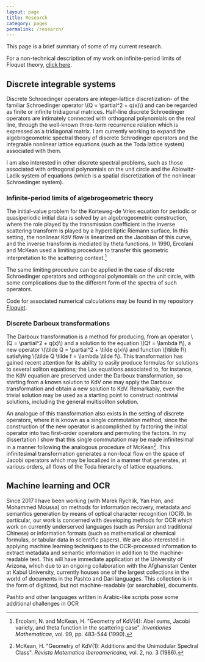 ```yaml
---
layout: page
title: Research
category: pages
permalink: /research/
---
```


This page is a brief summary of some of my current research.

For a non-technical description of my work on infinite-period limits of Floquet theory, [click here](https://mpdylan.github.io/posts/nontech/).

## Discrete integrable systems

Discrete Schroedinger operators are integer-lattice discretization- of the familiar Schroedinger operator \\(Q = \partial^2 + q(x)\\) and can be regarded as finite or infinite tridiagonal matrices.
Half-line discrete Schroedinger operators are intimately connected with orthogonal polynomials on the real line, through the well-known three-term recurrence relation which is expressed as a tridiagonal matrix.
I am currently working to expand the algebrogeometric spectral theory of discrete Schrodinger operators and the integrable nonlinear lattice equations (such as the Toda lattice system) associated with them.

I am also interested in other discrete spectral problems, such as those associated with orthogonal polynomials on the unit circle and the Ablowitz-Ladik system of equations (which is a spatial discretization of the nonlinear Schroedinger system).

### Infinite-period limits of algebrogeometric theory

The initial-value problem for the Korteweg-de Vries equation for periodic or quasiperiodic initial data is solved by an algebrogeometric construction, where the role played by the transmission coefficient in the inverse scattering transform is played by a hyperelliptic Riemann surface.
In this setting, the nonlinear KdV flow is linearized on the Jacobian of this curve, and the inverse transform is mediated by theta functions.
In 1990, Ercolani and McKean used a limiting procedure to transfer this geometric interpretation to the scattering context.[^2]

The same limiting procedure can be applied in the case of discrete Schroedinger operators and orthogonal polynomials on the unit circle, with some complications due to the different form of the spectra of such operators.

Code for associated numerical calculations may be found in my repository [Floquet](https://github.com/mpdylan/Floquet/).

### Discrete Darboux transformations

The Darboux transformation is a method for producing, from an operator \\(Q = \partial^2 + q(x)\\) and a solution to the equation \\(Qf = \lambda f\\), a new operator \\(\tilde Q = \partial^2 + \tilde q(x)\\) and function \\(\tilde f\\) satisfying \\(\tilde Q \tilde f = \lambda \tilde f\\).
This transformation has gained recent attention for its ability to easily produce formulas for solutions to several soliton equations; the Lax equations associated to, for instance, the KdV equation are preserved under the Darboux transformation, so starting from a known solution to KdV one may apply the Darboux transformation and obtain a new solution to KdV.
Remarkably, even the trivial solution may be used as a starting point to construct nontrivial solutions, including the general multisoliton solution.

An analogue of this transformation also exists in the setting of discrete operators, where it is known as a single commutation method, since the construction of the new operator is accomplished by factoring the initial operator into two first-order operators and permuting the factors.
In my dissertation I show that this single commutation may be made infinitesimal in a manner following the analogous procedure of McKean[^1].
This infinitesimal transformation generates a non-local flow on the space of Jacobi operators which may be localized in a manner that generates, at various orders, all flows of the Toda hierarchy of lattice equations.

## Machine learning and OCR

Since 2017 I have been working (with Marek Rychlik, Yan Han, and Mohammed Moussa) on methods for information recovery, metadata and semantics generation by means of optical character recognition (OCR).
In particular, our work is concerned with developing methods for OCR which work on currently underserved languages (such as Persian and traditional Chinese) or information formats (such as mathematical or chemical formulas, or tabular data in scientific papers).
We are also interested in applying machine learning techniques to the OCR-processed information to extract metadata and semantic information in addition to the machine-readable text.
This will have immediate application at the University of Arizona, which due to an ongoing collaboration with the Afghanistan Center at Kabul University, currently houses one of the largest collections in the world of documents in the Pashto and Dari languages.
This collection is in the form of digitized, but not machine-readable (or searchable), documents.

Pashto and other languages written in Arabic-like scripts pose some additional challenges in OCR

[^1]:McKean, H. "Geometry of KdV(1): Additions and the Unimodular Spectral Class". *Revista Matematica Iberoamericana*, vol. 2, no. 3 (1986).
[^2]:Ercolani, N. and McKean, H. "Geometry of KdV(4): Abel sums, Jacobi variety, and theta function in the scattering case". *Inventiones Mathematicae*, vol. 99, pp. 483-544 (1990).
